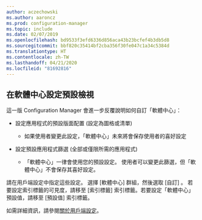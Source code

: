 ```yaml
---
author: aczechowski
ms.author: aaroncz
ms.prod: configuration-manager
ms.topic: include
ms.date: 02/07/2019
ms.openlocfilehash: bd9533f3efd6336d856aca43b23bcfef4b3db5d8
ms.sourcegitcommit: bbf820c35414bf2cba356f30fe047c1a34c5384d
ms.translationtype: HT
ms.contentlocale: zh-TW
ms.lasthandoff: 04/21/2020
ms.locfileid: "81692816"
---
```

## <a name="configure-default-views-in-software-center"></a><a name="bkmk_swctr"></a> 在軟體中心設定預設檢視
<!--3612112-->

這一版 Configuration Manager 會進一步反覆說明如何自訂「軟體中心」：
 
- 設定應用程式的預設版面配置 (設定為圖格或清單)  

    - 如果使用者變更此設定，「軟體中心」未來將會保存使用者的喜好設定  

- 設定預設應用程式篩選 (全部或僅限所需的應用程式)  

    - 「軟體中心」一律會使用您的預設設定。 使用者可以變更此篩選，但「軟體中心」不會保存其喜好設定。    

請在用戶端設定中指定這些設定。 選擇 [軟體中心]  群組，然後選取 [自訂]  。 若要設定索引標籤的可見度，請移至 [索引標籤]  索引標籤。若要設定「軟體中心」預設值，請移至 [預設值]  索引標籤。 

如需詳細資訊，請參閱[關於用戶端設定](../../../../clients/deploy/about-client-settings.md#software-center)。

